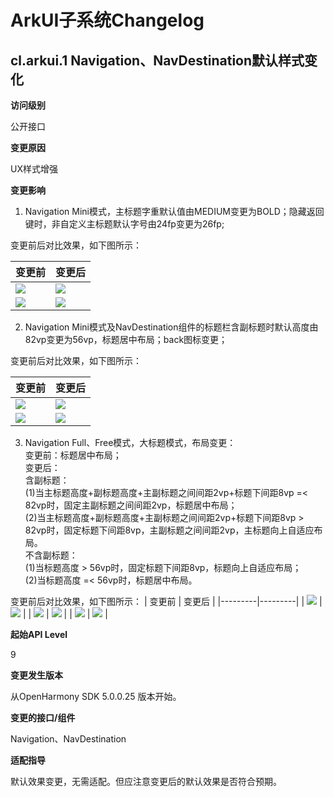 # ArkUI子系统Changelog

## cl.arkui.1 Navigation、NavDestination默认样式变化

**访问级别**

公开接口

**变更原因**

UX样式增强

**变更影响**

1. Navigation Mini模式，主标题字重默认值由MEDIUM变更为BOLD；隐藏返回键时，非自定义主标题默认字号由24fp变更为26fp;

变更前后对比效果，如下图所示：

| 变更前 | 变更后 |
|---------|---------|
| ![](figures/NavigationMini_Before.jpeg) | ![](figures/NavigationMini_After.jpeg) |
| ![](figures/NavigationMiniHideBackButton_Before.jpeg) | ![](figures/NavigationMiniHideBackButton_After.jpeg) |

2. Navigation Mini模式及NavDestination组件的标题栏含副标题时默认高度由82vp变更为56vp，标题居中布局；back图标变更；

变更前后对比效果，如下图所示：

| 变更前 | 变更后 |
|---------|---------|
| ![](figures/NavigationMiniSubtitle_Before.jpeg) | ![](figures/NavigationMiniSubtitle_After.jpeg) |
| ![](figures/NavigationMiniHideBackButtonSubtitle_Before.jpeg) | ![](figures/NavigationMiniHideBackButtonSubtitle_After.jpeg) |

3. Navigation Full、Free模式，大标题模式，布局变更：<br/>
变更前：标题居中布局；<br/>
变更后：<br/>
含副标题：<br/>
   (1)当主标题高度+副标题高度+主副标题之间间距2vp+标题下间距8vp =< 82vp时，固定主副标题之间间距2vp，标题居中布局；<br/>
   (2)当主标题高度+副标题高度+主副标题之间间距2vp+标题下间距8vp > 82vp时，固定标题下间距8vp，主副标题之间间距2vp，主标题向上自适应布局。<br/>
   不含副标题：<br/>
   (1)当标题高度 > 56vp时，固定标题下间距8vp，标题向上自适应布局；<br/>
   (2)当标题高度 =< 56vp时，标题居中布局。<br/>

变更前后对比效果，如下图所示：
| 变更前 | 变更后 |
|---------|---------|
| ![](figures/NavigationFull_Before.jpeg) | ![](figures/NavigationFull_After.jpeg) |
| ![](figures/NavigationFullSubtitle_Before.jpeg) | ![](figures/NavigationFullSubtitle_After.jpeg) |
| ![](figures/NavigationFullSubtitle2_Before.jpeg) | ![](figures/NavigationFullSubtitle2_After.jpeg) |


**起始API Level**

9

**变更发生版本**

从OpenHarmony SDK 5.0.0.25 版本开始。

**变更的接口/组件**

Navigation、NavDestination

**适配指导**

默认效果变更，无需适配。但应注意变更后的默认效果是否符合预期。